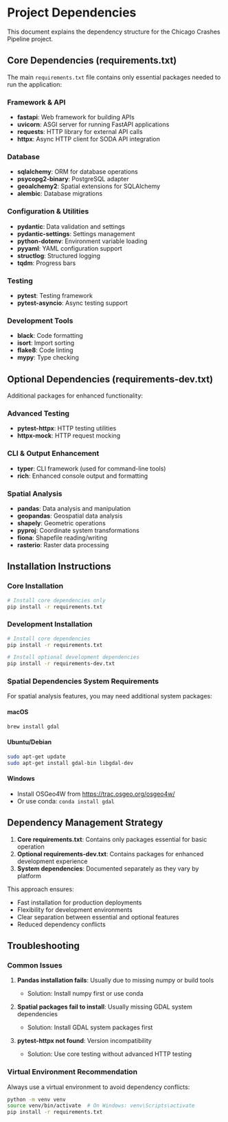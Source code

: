 # Project Dependencies

This document explains the dependency structure for the Chicago Crashes Pipeline project.

## Core Dependencies (requirements.txt)

The main `requirements.txt` file contains only essential packages needed to run the application:

### Framework & API
- **fastapi**: Web framework for building APIs
- **uvicorn**: ASGI server for running FastAPI applications
- **requests**: HTTP library for external API calls
- **httpx**: Async HTTP client for SODA API integration

### Database
- **sqlalchemy**: ORM for database operations
- **psycopg2-binary**: PostgreSQL adapter
- **geoalchemy2**: Spatial extensions for SQLAlchemy
- **alembic**: Database migrations

### Configuration & Utilities
- **pydantic**: Data validation and settings
- **pydantic-settings**: Settings management
- **python-dotenv**: Environment variable loading
- **pyyaml**: YAML configuration support
- **structlog**: Structured logging
- **tqdm**: Progress bars

### Testing
- **pytest**: Testing framework
- **pytest-asyncio**: Async testing support

### Development Tools
- **black**: Code formatting
- **isort**: Import sorting
- **flake8**: Code linting
- **mypy**: Type checking

## Optional Dependencies (requirements-dev.txt)

Additional packages for enhanced functionality:

### Advanced Testing
- **pytest-httpx**: HTTP testing utilities
- **httpx-mock**: HTTP request mocking

### CLI & Output Enhancement
- **typer**: CLI framework (used for command-line tools)
- **rich**: Enhanced console output and formatting

### Spatial Analysis
- **pandas**: Data analysis and manipulation
- **geopandas**: Geospatial data analysis
- **shapely**: Geometric operations
- **pyproj**: Coordinate system transformations
- **fiona**: Shapefile reading/writing
- **rasterio**: Raster data processing

## Installation Instructions

### Core Installation
```bash
# Install core dependencies only
pip install -r requirements.txt
```

### Development Installation
```bash
# Install core dependencies
pip install -r requirements.txt

# Install optional development dependencies
pip install -r requirements-dev.txt
```

### Spatial Dependencies System Requirements

For spatial analysis features, you may need additional system packages:

#### macOS
```bash
brew install gdal
```

#### Ubuntu/Debian
```bash
sudo apt-get update
sudo apt-get install gdal-bin libgdal-dev
```

#### Windows
- Install OSGeo4W from https://trac.osgeo.org/osgeo4w/
- Or use conda: `conda install gdal`

## Dependency Management Strategy

1. **Core requirements.txt**: Contains only packages essential for basic operation
2. **Optional requirements-dev.txt**: Contains packages for enhanced development experience
3. **System dependencies**: Documented separately as they vary by platform

This approach ensures:
- Fast installation for production deployments
- Flexibility for development environments
- Clear separation between essential and optional features
- Reduced dependency conflicts

## Troubleshooting

### Common Issues

1. **Pandas installation fails**: Usually due to missing numpy or build tools
   - Solution: Install numpy first or use conda
   
2. **Spatial packages fail to install**: Usually missing GDAL system dependencies
   - Solution: Install GDAL system packages first
   
3. **pytest-httpx not found**: Version incompatibility
   - Solution: Use core testing without advanced HTTP testing

### Virtual Environment Recommendation

Always use a virtual environment to avoid dependency conflicts:

```bash
python -m venv venv
source venv/bin/activate  # On Windows: venv\Scripts\activate
pip install -r requirements.txt
```